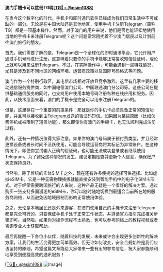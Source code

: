 **澳门手機卡可以註冊TG嗎[[TG💪+ @esim1088](https://t.me/s/esim1088)]**

在当今这个数字化的时代，手机卡和即时通讯软件已经成为我们日常生活中不可或缺的一部分。无论是在中国大陆还是其他地区，使用手机卡注册Telegram（简称TG）都是一项基本操作。然而，对于澳门的用户来说，他们是否也能轻松地使用当地的手机卡来注册Telegram呢？这个问题常常困扰着不少澳门居民以及计划前往澳门旅行的朋友。

首先，我们需要了解的是，Telegram是一个全球化的即时通讯平台，它允许用户通过手机号码进行注册。这意味着只要你的手机卡能够正常接收短信验证码，理论上就可以用来注册Telegram。不过，在实际操作中，可能会遇到一些特殊情况，尤其是涉及到不同地区的网络环境、运营商政策以及国际号码格式等问题。

澳门作为一个特别行政区，其电信市场相对开放且竞争激烈。这里有几家主要的移动通信服务提供商，如中国电信澳门公司、中国联通澳门分公司等。这些公司在提供基础通信服务的同时，也支持用户使用本地号码注册各种在线应用和服务。因此，从技术层面来看，澳门的手機卡是完全可以用来注册Telegram的。

但是，这里存在一个重要的前提条件：那就是你的手机卡必须具备正常的短信功能，并且可以接收到由Telegram发送的验证码短信。如果因为某些原因（比如欠费停机或被限制了短信功能），那么即使你有澳门的手機卡，也无法顺利完成注册过程。

此外，还有一种情况值得大家注意。如果你的澳门号码属于预付费类型，并且经常更换设备或者长时间不活跃使用，可能会导致运营商将其标记为异常账户。在这种情况下，即便你尝试输入正确的验证码，也可能无法成功登录或者继续使用Telegram。为了避免这种情况的发生，建议定期检查并更新个人信息，确保账户状态保持良好。

当然啦，除了传统的实体SIM卡之外，现在还有许多便捷的选择可供选择。比如虚拟eSIM卡，它是一种无需物理插拔就能直接安装到智能手机中的电子化SIM卡形式。对于经常需要跨国旅行的人来说，这种产品无疑是一个很好的解决方案。通过购买一张支持多国漫游的eSIM卡，你可以随时随地切换到最适合当前所在地的服务商网络，从而避免因地域限制而影响正常使用体验。

总之，无论是本地居民还是外来游客，在澳门使用自己的手機卡来注册Telegram都是完全可行的。只要保证手机卡处于正常工作状态，并遵循官方指引完成相关步骤即可。当然啦，如果你对操作流程不太熟悉，也可以参考网络上的教程视频或者咨询专业人士获取帮助。

最后再提醒一下各位小伙伴，随着科技的发展，未来或许会出现更多创新性的解决方案，让我们的生活变得更加简单高效。但无论如何改变，安全合规始终是我们应该坚持的原则。希望这篇文章能给大家带来一些有用的参考信息，祝大家都能顺利地享受到便捷高效的通讯服务！

[[TG💪+ @esim1088](https://t.me/s/esim1088) ![Image](https://i.postimg.cc/4NQfJmqS/Snipaste-2025-05-13-00-14-12.png)]